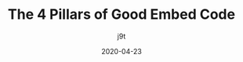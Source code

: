 ---
author: j9t
date: 2020-04-23
tags:
  - meta
  - usability
  - quality
target_url: https://meiert.com/en/blog/good-embed-code/
title: The 4 Pillars of Good Embed Code
---